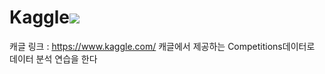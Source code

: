 # Kaggle<img src="https://img.shields.io/badge/Kaggle-20BEFF?style=flat-square&logo=kaggle&logoColor=white"/>
캐글 링크 : https://www.kaggle.com/
캐글에서 제공하는 Competitions데이터로 데이터 분석 연습을 한다
